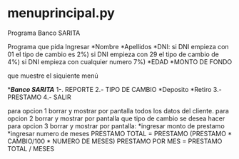 # menuprincipal.py
Programa Banco SARITA

Programa que pida Ingresar
*Nombre
*Apellidos
*DNI: si DNI empieza con 01 el tipo de cambio es 2%)
      si DNI empieza con 29 el tipo de cambio de 4%)
      si DNI empieza con cualquier numero 7%)
*EDAD
*MONTO DE FONDO

que muestre el siquiente menú

**********Banco SARITA*********
1-. REPORTE
2.- TIPO DE CAMBIO
    *Deposito
    *Retiro
3.- PRESTAMO
4.- SALIR

para opcion 1 borrar y mostrar por pantalla todos los datos del cliente.
para opcion 2 borrar y mostrar por pantalla que tipo de cambio se desea hacer
para opcion 3 borrar y mostrar por pantalla:
  *ingresar monto de prestamo
  *ingresar numero de meses
  PRESTAMO TOTAL = PRESTAMO (PRESTAMO * CAMBIO/100 * NUMERO DE MESES)
  PRESTAMO POR MES = PRESTAMO TOTAL / MESES
 
